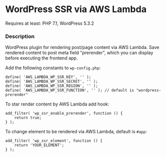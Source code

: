 # WordPress SSR via AWS Lambda

Requires at least: PHP 7.1, WordPress 5.3.2

###    Description
WordPress plugin for rendering post/page content via AWS Lambda. Save rendered content to post meta field "prerender", which you can display before executing the frontend app.

Add the following constants to `wp-config.php`:

````
define( 'AWS_LAMBDA_WP_SSR_KEY', '' );
define( 'AWS_LAMBDA_WP_SSR_SECRET', '' );
define( 'AWS_LAMBDA_WP_SSR_REGION', '' );
define( 'AWS_LAMBDA_WP_SSR_FUNCTION', '' ); // default is "wordpress-prerender"
````

To star render content by AWS Lambda add hook:
````
add_filter( 'wp_ssr_enable_prerender', function () {
    return true;
} );
````

To change element to be rendered via AWS Lambda, default is `#app`:
````
add_filter( 'wp_ssr_element', function () {
    return 'YOUR_ELEMENT';
} );
````

